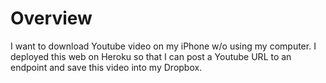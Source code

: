 # Overview

I want to download Youtube video on my iPhone w/o using my computer. I deployed this web on Heroku so that I can post a Youtube URL to an endpoint and save this video into my Dropbox. 

